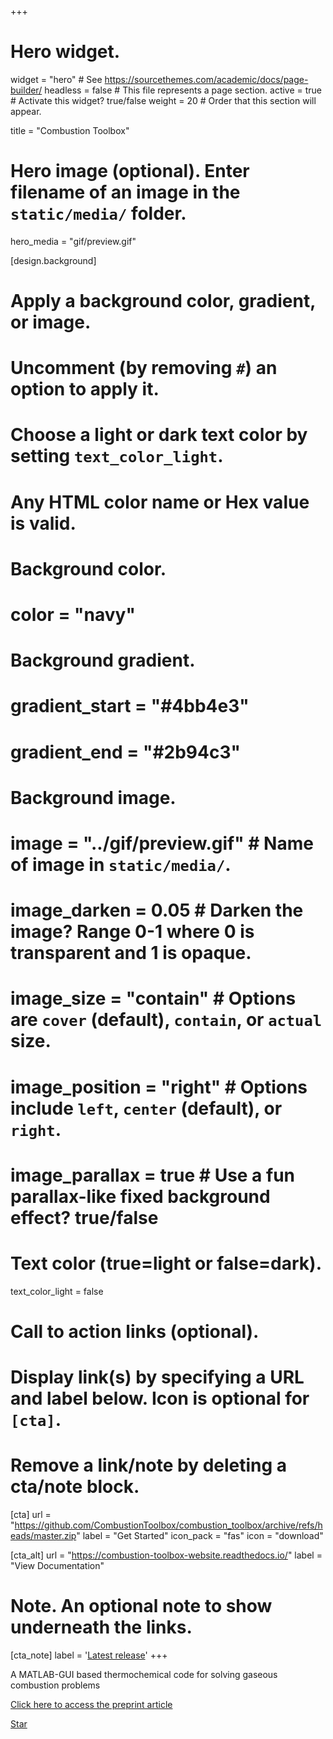+++
# Hero widget.
widget = "hero"  # See https://sourcethemes.com/academic/docs/page-builder/
headless = false  # This file represents a page section.
active = true  # Activate this widget? true/false
weight = 20  # Order that this section will appear.

title = "Combustion Toolbox"

# Hero image (optional). Enter filename of an image in the `static/media/` folder.
hero_media = "gif/preview.gif"

[design.background]
  # Apply a background color, gradient, or image.
  #   Uncomment (by removing `#`) an option to apply it.
  #   Choose a light or dark text color by setting `text_color_light`.
  #   Any HTML color name or Hex value is valid.

  # Background color.
  # color = "navy"
  
  # Background gradient.
  # gradient_start = "#4bb4e3"
  # gradient_end = "#2b94c3"
  
  # Background image.
  # image = "../gif/preview.gif"  # Name of image in `static/media/`.
  # image_darken = 0.05  # Darken the image? Range 0-1 where 0 is transparent and 1 is opaque.
  # image_size = "contain"  #  Options are `cover` (default), `contain`, or `actual` size.
  # image_position = "right"  # Options include `left`, `center` (default), or `right`.
  # image_parallax = true  # Use a fun parallax-like fixed background effect? true/false
  
  # Text color (true=light or false=dark).
  text_color_light = false

# Call to action links (optional).
#   Display link(s) by specifying a URL and label below. Icon is optional for `[cta]`.
#   Remove a link/note by deleting a cta/note block.
[cta]
  url = "https://github.com/CombustionToolbox/combustion_toolbox/archive/refs/heads/master.zip"
  label = "Get Started"
  icon_pack = "fas"
  icon = "download"
  
[cta_alt]
  url = "https://combustion-toolbox-website.readthedocs.io/"
  label = "View Documentation"

# Note. An optional note to show underneath the links.
[cta_note]
  label = '<a class="js-github-release" href="https://github.com/AlbertoCuadra/combustion_toolbox/releases" data-repo="AlbertoCuadra/combustion_toolbox">Latest release<!-- V --></a>'
+++

A MATLAB-GUI based thermochemical code for solving gaseous combustion problems

[Click here to access the preprint article](files/cuadra2024a_preprint.pdf)

<span style="text-shadow: none;"><a class="github-button" href="https://github.com/CombustionToolbox/combustion_toolbox" data-icon="octicon-star" data-size="large" data-show-count="true" aria-label="Star this on GitHub">Star</a><script async defer src="https://buttons.github.io/buttons.js"></script></span>
